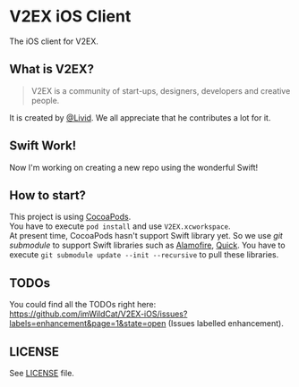 V2EX iOS Client
========

The iOS client for V2EX.

## What is V2EX?
> V2EX is a community of start-ups, designers, developers and creative people.

It is created by [@Livid](https://github.com/livid). We all appreciate that he contributes a lot for it.

## Swift Work!
Now I'm working on creating a new repo using the wonderful Swift!

## How to start?
This project is using [CocoaPods](http://cocoapods.org).  
You have to execute `pod install` and use `V2EX.xcworkspace`.  
At present time, CocoaPods hasn't support Swift library yet. So we use *git submodule* to support Swift libraries such as [Alamofire](https://github.com/Alamofire/Alamofire), [Quick](https://github.com/Quick/Quick). You have to execute `git submodule update --init --recursive` to pull these libraries.  

## TODOs
You could find all the TODOs right here: https://github.com/imWildCat/V2EX-iOS/issues?labels=enhancement&page=1&state=open (Issues labelled enhancement).

## LICENSE
See [LICENSE](https://github.com/imWildCat/V2EX-iOS/blob/master/LICENSE) file.

